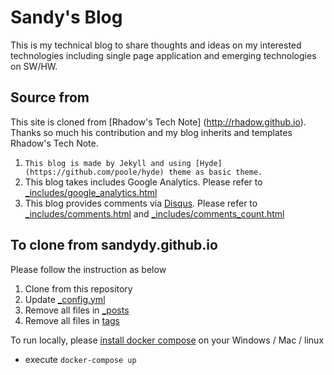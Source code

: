 # Sandy's Blog

This is my technical blog to share thoughts and ideas on my interested technologies including single page application and emerging technologies on SW/HW. 

## Source from
This site is cloned from [Rhadow's Tech Note] (http://rhadow.github.io). Thanks so much his contribution and my blog inherits and templates Rhadow's Tech Note.

1. `This blog is made by Jekyll and using [Hyde](https://github.com/poole/hyde) theme as basic theme.`
2. This blog takes includes Google Analytics. Please refer to [_includes/google_analytics.html](_includes/google_analytics.html)
3. This blog provides comments via [Disqus](http://disqus.com). Please refer to [_includes/comments.html](_includes/comments.html) and [_includes/comments_count.html](/_includes/comments_count.html)

## To clone from sandydy.github.io
Please follow the instruction as below

1. Clone from this repository
2. Update [_config.yml](_config.yml)
3. Remove all files in [_posts](_posts)
4. Remove all files in [tags](tags)

To run locally, please [install docker compose](https://github.com/docker/compose/blob/master/docs/install.md) on your Windows / Mac / linux 

- execute `docker-compose up`